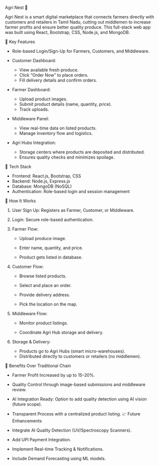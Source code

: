 Agri Nest 🌱

Agri Nest is a smart digital marketplace that connects farmers directly with customers and retailers in Tamil Nadu, cutting out middlemen to increase farmer profits and ensure better quality produce. This full-stack web app was built using React, Bootstrap, CSS, Node.js, and MongoDB.

🔑 Key Features

- Role-based Login/Sign-Up for Farmers, Customers, and Middleware.
- Customer Dashboard:
  - View available fresh produce.
  - Click “Order Now” to place orders.
  - Fill delivery details and confirm orders.

- Farmer Dashboard:
  - Upload product images.
  - Submit product details (name, quantity, price).
  - Track uploads.

- Middleware Panel:
  - View real-time data on listed products.
  - Manage inventory flow and logistics.

- Agri Hubs Integration:
  - Storage centers where products are deposited and distributed.
  - Ensures quality checks and minimizes spoilage.

 🧠 Tech Stack

- Frontend: React.js, Bootstrap, CSS
- Backend: Node.js, Express.js
- Database: MongoDB (NoSQL)
- Authentication: Role-based login and session management

 🚀 How It Works

1. User Sign Up: Registers as Farmer, Customer, or Middleware.


2. Login: Secure role-based authentication.


3. Farmer Flow:
   - Upload produce image.
   
   - Enter name, quantity, and price.
   - Product gets listed in database.

4. Customer Flow:
   - Browse listed products.


   - Select and place an order.


   - Provide delivery address.
   - Pick the location on the map.


5. Middleware Flow:
   - Monitor product listings.

   - Coordinate Agri Hub storage and delivery.


6. Storage & Delivery:
   - Products go to Agri Hubs (smart micro-warehouses).
   - Distributed directly to customers or retailers (no middlemen).

 🌟 Benefits Over Traditional Chain

- Farmer Profit Increased by up to 15–20%.
- Quality Control through image-based submissions and middleware review.
- AI Integration Ready: Option to add quality detection using AI vision (future scope).
- Transparent Process with a centralized product listing.
 📈 Future Enhancements

- Integrate AI Quality Detection (UV/Spectroscopy Scanners).
- Add UPI Payment Integration.
- Implement Real-time Tracking & Notifications.
- Include Demand Forecasting using ML models.
